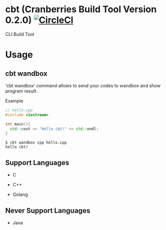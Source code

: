 # cbt (Cranberries Build Tool Version 0.2.0) [![CircleCI](https://circleci.com/gh/LoliGothick/cbt/tree/master.svg?style=svg)](https://circleci.com/gh/LoliGothick/cbt/tree/master)

CLI Build Tool

# Usage

## cbt wandbox

'cbt wandbox' command allows to send your codes to wandbox and show program result.

Example

```cpp
// hello.cpp
#include <iostream>

int main(){
  std::cout << "Hello cbt!" << std::endl;
}
```

```
$ cbt wandbox cpp hello.cpp
hello cbt!
```

## Support Languages

- C

- C++

- Golang

## Never Support Languages

- Java

